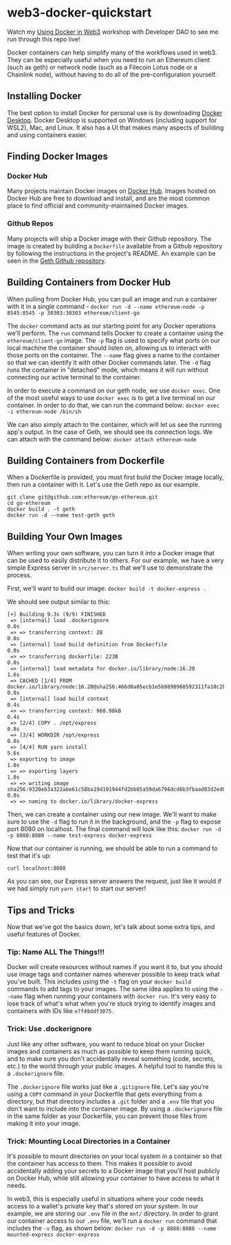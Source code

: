 # web3-docker-quickstart
Watch my [Using Docker in Web3](https://www.youtube.com/watch?v=RIdoXMPI6J8) workshop with Developer DAO to see me run through this repo live!

Docker containers can help simplify many of the workflows used in web3. They can be especially useful when you need to run an Ethereum client (such as geth) or network node (such as a Filecoin Lotus node or a Chainlink node), without having to do all of the pre-configuration yourself. 

## Installing Docker
The best option to install Docker for personal use is by downloading [Docker Desktop](https://docs.docker.com/desktop/). Docker Desktop is supported on Windows (including support for WSL2), Mac, and Linux. It also has a UI that makes many aspects of building and using containers easier. 


## Finding Docker Images
### Docker Hub
Many projects maintain Docker images on [Docker Hub](https://hub.docker.com/). Images hosted on Docker Hub are free to download and install, and are the most common place to find official and community-maintained Docker images. 


### Github Repos
Many projects will ship a Docker image with their Github repository. The image is created by building a `Dockerfile` available from a Github repository by following the instructions in the project's README. An example can be seen in the [Geth Github repository](https://github.com/ethereum/go-ethereum#docker-quick-start). 


## Building Containers from Docker Hub
When pulling from Docker Hub, you can pull an image and run a container with it in a single command -
`docker run -d --name ethereum-node -p 8545:8545 -p 30303:30303 ethereum/client-go`


The `docker` command acts as our starting point for any Docker operations we'll perform. The `run` command tells Docker to create a container using the `ethereum/client-go` image. The `-p` flag is used to specify what ports on our local machine the container should listen on, allowing us to interact with those ports on the container. The `--name` flag gives a name to the container so that we can identify it with other Docker commands later. The `-d` flag runs the container in "detached" mode, which means it will run without connecting our active terminal to the container. 


In order to execute a command on our geth node, we use `docker exec`. One of the most useful ways to use `docker exec` is to get a live terminal on our container. In order to do that, we can run the command below:
`docker exec -i ethereum-node /bin/sh` 

We can also simply attach to the container, which will let us see the running app's output. In the case of Geth, we should see its connection logs. We can attach with the command below:
`docker attach ethereum-node`


## Building Containers from Dockerfile
When a Dockerfile is provided, you must first build the Docker image locally, then run a container with it. Let's use the Geth repo as our example.
```
git clone git@github.com:ethereum/go-ethereum.git
cd go-ethereum
docker build . -t geth
docker run -d --name test-geth geth 
```

## Building Your Own Images
When writing your own software, you can turn it into a Docker image that can be used to easily distribute it to others. For our example, we have a very simple Express server in `src/server.ts` that we'll use to demonstrate the process.

First, we'll want to build our image: 
`docker build -t docker-express .`

We should see output similar to this: 
```
[+] Building 9.3s (9/9) FINISHED                                                                                 
 => [internal] load .dockerignore                                                                           0.0s
 => => transferring context: 2B                                                                             0.0s
 => [internal] load build definition from Dockerfile                                                        0.0s
 => => transferring dockerfile: 223B                                                                        0.0s
 => [internal] load metadata for docker.io/library/node:16.20                                               1.6s
 => CACHED [1/4] FROM docker.io/library/node:16.20@sha256:466d0a05ecb1e5b9890960592311fa10c2bc6012fc27dbfd  0.0s
 => [internal] load build context                                                                           0.4s
 => => transferring context: 960.98kB                                                                       0.4s
 => [2/4] COPY . /opt/express                                                                               0.8s
 => [3/4] WORKDIR /opt/express                                                                              0.0s
 => [4/4] RUN yarn install                                                                                  5.6s
 => exporting to image                                                                                      1.0s
 => => exporting layers                                                                                     1.0s
 => => writing image sha256:9320eb3a322abe61c58ba19d191944fd2bb05a59da6798dcd6b3fbaad03d2ed8                0.0s 
 => => naming to docker.io/library/docker-express 
```

Then, we can create a container using our new image. We'll want to make sure to use the `-d` flag to run it in the background, and the `-p` flag to expose port 8080 on localhost. The final command will look like this: 
`docker run -d -p 8080:8080 --name test-express docker-express`

Now that our container is running, we should be able to run a command to test that it's up:

`curl localhost:8080`

As you can see, our Express server answers the request, just like it would if we had simply run `yarn start` to start our server! 

## Tips and Tricks
Now that we've got the basics down, let's talk about some extra tips, and useful features of Docker.

### Tip: Name ALL The Things!!!
Docker *will* create resources without names if you want it to, but you should use image tags and container names wherever possible to keep track what you’ve built. This includes using the `-t` flag on your `docker build` commands to add tags to your images. The same idea applies to using the `--name` flag when running your containers with `docker run`. It's very easy to lose track of what's what when you're stuck trying to identify images and containers with IDs like `e7f49ddf3075`. 


### Trick: Use .dockerignore
Just like any other software, you want to reduce bloat on your Docker images and containers as much as possible to keep them running quick, and to make sure you don't accidentally reveal something (code, secrets, etc.) to the world through your public images. A helpful tool to handle this is a `.dockerignore` file.

The `.dockerignore` file works just like a `.gitignore` file. Let's say you're using a `COPY` command in your Dockerfile that gets everything from a directory, but that directory includes a `.git` folder and a `.env` file that you don't want to include into the container image. By using a `.dockerignore` file in the same folder as your Dockerfile, you can prevent those files from making it into your image.

### Trick: Mounting Local Directories in a Container 
It's possible to mount directories on your local system in a container so that the container has access to them. This makes it possible to avoid accidentally adding your secrets to a Docker image that you'll host publicly on Docker Hub, while still allowing your container to have access to what it needs. 

In web3, this is especially useful in situations where your code needs access to a wallet's private key that's stored on your system. In our example, we are storing our `.env` file in the `mnt/` directory. In order to grant our container access to our `.env` file, we'll run a `docker run` command that includes the `-v` flag, as shown below: 
`docker run -d -p 8080:8080 --name mounted-express docker-express`